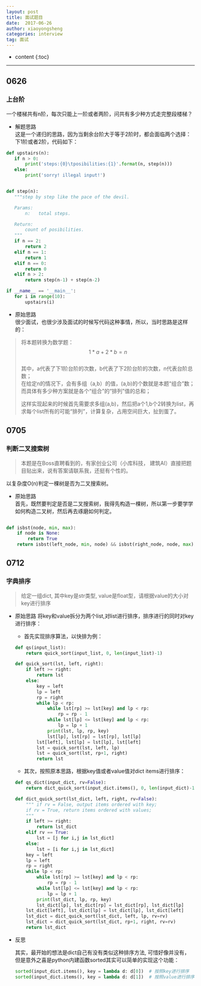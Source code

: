 ```yaml
---
layout: post
title: 面试题目
date:  2017-06-26
author: xiaoyongsheng
categories: interview
tag: 面试
---
```


* content
{:toc}

---

## 0626

### 上台阶

一个楼梯共有n阶，每次只能上一阶或者两阶，问共有多少种方式走完整段楼梯？  

- 解题思路  
 这是一个递归的思路，因为当剩余台阶大于等于2阶时，都会面临两个选择：下1阶或者2阶，代码如下：  

 ```python
def upstairs(n):
    if n > 0:
        print('steps:{0}\tposibilities:{1}'.format(n, step(n)))
    else:
        print('sorry! illegal input!')


def step(n):
    """step by step like the pace of the devil.

    Params:
        n:   total steps.

    Return:
        count of posibilities.
    """
    if n == 2:
        return 2
    elif n == 1:
        return 1
    elif n == 0:
        return 0
    elif n > 2:
        return step(n-1) + step(n-2)

if __name__ == '__main__':
    for i in range(10):
        upstairs(i)
 ```
 - 原始思路  
 很少面试，也很少涉及面试的时候写代码这种事情，所以，当时思路是这样的：  

 > 将本题转换为数学题：  
 > $$1 * a + 2 * b = n$$  
 > 其中，a代表了下1阶台阶的次数，b代表了下2阶台阶的次数，n代表台阶总数；  
 > 在给定n的情况下，会有多组（a,b）的值，(a,b)的个数就是本题“组合”数；
 > 而具体有多少种方案就是各个“组合”的“排列”值的总和；
 >
 > 这样实现起来的时候首先需要求多组(a,b)，然后把a个1,b个2转换为list，再求每个list所有的可能“排列”，计算复杂，占用空间巨大，扯到蛋了。
 >

## 0705

### 判断二叉搜索树

> 本题是在Boss直聘看到的，有家创业公司（小库科技， 建筑AI）直接把题目贴出来，说有答案请联系我，还挺有个性的。

以复杂度O(n)判定一棵树是否为二叉搜索树。

- 原始思路  
首先，既然要判定是否是二叉搜索树，我得先构造一棵树，所以第一步要学学如何构造二叉树，然后再去琢磨如何判定。


```python

def isbst(node, min, max):
    if node is None:
        return True
    return isbst(left_node, min, node) && isbst(right_node, node, max)

```

## 0712  

### 字典排序

> 给定一组dict, 其中key是str类型, value是float型，请根据value的大小对key进行排序

- 原始思路
 将key和value拆分为两个list,对list进行排序，排序进行的同时对key进行排序：

  - 首先实现排序算法，以快排为例：

  ```python
  def qs(input_list):
      return quick_sort(input_list, 0, len(input_list)-1)

  def quick_sort(lst, left, right):
      if left >= right:
          return lst
      else:
          key = left
          lp = left
          rp = right
          while lp < rp:
              while lst[rp] >= lst[key] and lp < rp:
                  rp = rp - 1
              while lst[lp] <= lst[key] and lp < rp:
                  lp = lp + 1
              print(lst, lp, rp, key)
              lst[lp], lst[rp] = lst[rp], lst[lp]
          lst[left], lst[lp] = lst[lp], lst[left]
          lst = quick_sort(lst, left, lp)
          lst = quick_sort(lst, rp+1, right)
          return lst
  ```

  - 其次，按照原本思路，根据key值或者value值对dict items进行排序：

  ```python
  def qs_dict(input_dict, rv=False):
      return dict_quick_sort(input_dict.items(), 0, len(input_dict)-1, rv=rv)

  def dict_quick_sort(lst_dict, left, right, rv=False):
      """ if rv = False, output items ordered with key;
      if rv = True, return items ordered with values;
      """
      if left >= right:
          return lst_dict
      elif rv == True:
          lst = [j for i,j in lst_dict]
      else:
          lst = [i for i,j in lst_dict]
      key = left
      lp = left
      rp = right
      while lp < rp:
          while lst[rp] >= lst[key] and lp < rp:
              rp = rp - 1
          while lst[lp] <= lst[key] and lp < rp:
              lp = lp + 1
          print(lst_dict, lp, rp, key)
          lst_dict[lp], lst_dict[rp] = lst_dict[rp], lst_dict[lp]
      lst_dict[left], lst_dict[lp] = lst_dict[lp], lst_dict[left]
      lst_dict = dict_quick_sort(lst_dict, left, lp, rv=rv)
      lst_dict = dict_quick_sort(lst_dict, rp+1, right, rv=rv)
      return lst_dict
  ```

- 反思

  其实，最开始的想法是dict自己有没有类似这种排序方法, 可惜好像并没有，
  但是意外之喜是python内建函数sorted其实可以简单的实现这个功能：

   ```python
  sorted(input_dict.items(), key = lambda d: d[0])  # 按照key进行排序
  sorted(input_dict.items(), key = lambda d: d[1])  # 按照value进行排序
   ```
